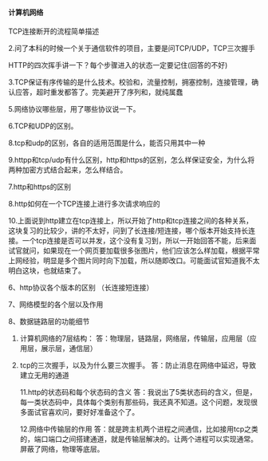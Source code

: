 #### 计算机网络

TCP连接断开的流程简单描述    

2.问了本科的时候一个关于通信软件的项目，主要是问TCP/UDP，TCP三次握手

HTTP的四次挥手讲一下？每个步骤进入的状态一定要记住(回答的不好)

3.TCP保证有序传输的是什么技术。校验和，流量控制，拥塞控制，连接管理，确认应答，超时重发都答了。完美避开了序列和，就纯属蠢 

5.网络协议哪些层，用了哪些协议说一下。 

6.TCP和UDP的区别。

8.tcp和udp的区别，各自的适用范围是什么，能否只用其中一种

9.httpp和tcp/udp有什么区别，http和https的区别，怎么样保证安全，为什么将两种加密方式结合起来，怎么样结合。        

7.http和https的区别 

8.http如何在一个TCP连接上进行多次请求响应的 

10.上面说到http建立在tcp连接上，所以开始了http和tcp连接之间的各种关系，这块复习的比较少，讲的不太好，问到了长连接/短连接，哪个版本开始支持长连接。一个tcp连接是否可以并发，这个没有复习到，所以一开始回答不能，后来面试官就问，如果现在一个网页要加载很多张图片，他们应该怎么样加载，根据平常上网经验，明显是多个图片同时向下加载，所以随即改口。可能面试官知道我不太明白这块，也就结束了。

6、http协议各个版本的区别 （长连接短连接）

7、网络模型的各个层以及作用

8、数据链路层的功能细节

1. 计算机网络的7层结构：
   答：物理层，链路层，网络层，传输层，应用层（应用层，展示层，通信层）

2. tcp的三次握手，以及为什么要三次握手。
   答：防止消息在网络中延迟，导致建立无用的通道

   11.http的状态码和每个状态码的含义
   答：我说出了5类状态码的含义，但是，每一类状态码中，具体每个类别有那些码，我还真不知道。这个问题，发现很多面试官喜欢问，要好好准备这个了。

   12.网络中传输层的作用
   答：就是跨主机两个进程之间通信，比如接用tcp之类的，端口端口之间搭建通道，就是传输层解决的。让两个进程可以实现通常。屏蔽了网络，物理等底层。